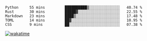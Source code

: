<!--START_SECTION:waka-->
```text
Python     55 mins         ██████████▒░░░░░░░░░░░░░░   40.74 % 
Rust       30 mins         █████▓░░░░░░░░░░░░░░░░░░░   22.55 % 
Markdown   23 mins         ████▒░░░░░░░░░░░░░░░░░░░░   17.48 % 
TOML       14 mins         ██▓░░░░░░░░░░░░░░░░░░░░░░   10.95 % 
CSS        9 mins          ██░░░░░░░░░░░░░░░░░░░░░░░   07.38 % 
```
<!--END_SECTION:waka-->
[![wakatime](https://wakatime.com/badge/user/c55f2358-2073-458b-9419-6a6471cb97cd.svg)](https://wakatime.com/@c55f2358-2073-458b-9419-6a6471cb97cd)
